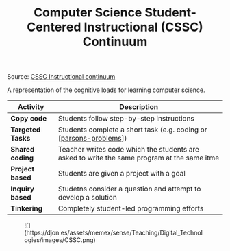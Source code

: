 ﻿---
tags: computing, teaching-digital-technologies
title: Computer Science Student-Centered Instructional (CSSC) Continuum
type: note
---
Source: [CSSC Instructional continuum](https://textbooks.cs.ksu.edu/tlcs/4-designing-cs-lessons/03-instructional-continuum/index.html)

A representation of the cognitive loads for learning computer science.

| Activity | Description |
|---|---|
| **Copy code** | Students follow step-by-step instructions | 
| **Targeted Tasks** | Students complete a short task (e.g. coding or [[parsons-problems]]) |
| **Shared coding** | Teacher writes code which the students are asked to write the same program at the same itme
| **Project based** | Students are given a project with a goal | 
| **Inquiry based** | Studetns consider a question and attempt to develop a solution |
| **Tinkering** | Completely student-led programming efforts |

<figure markdown>
![](https://djon.es/assets/memex/sense/Teaching/Digital_Technologies/images/CSSC.png)
</figure>


[//begin]: # "Autogenerated link references for markdown compatibility"
[parsons-problems]: ../../computing/parsons-problems "Parson's problems"
[//end]: # "Autogenerated link references"